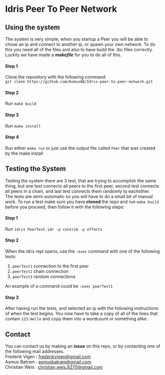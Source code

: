 # Idris Peer To Peer Network

## Using the system
The system is very simple, when you startup a Peer you will be able to chose an ip and connect to another ip, or spawn your own network. To do this you need all of the files and also to have build the .ibc files correctly.
Luckily we have made a ***makefile*** for you to do all of this.
#### Step 1
Clone the repository with the following command: \
`git clone https://github.com/AsmusAB/Idris-peer-to-peer-network.git`

#### Step 2
Run `make build`

#### Step 3
Run `make install`

#### Step 4
Run either `make run` or just use the output file called `Peer` that was created by the make install

## Testing the System
Testing the system there are 3 test, that are trying to accomplish the same thing, but one test connects all peers to the first peer, second test connects all peers in a chain, and last test connects them randomly to eachother.\
The tests are semi-automatic so you will have to do a small bit of manual work. To run a test make sure you have **cloned** the repo and run `make build` before you proceed, then follow it with the following steps:
#### Step 1
Run `idris PeerTest.idr -p contrib -p effects`

#### Step 2
When the idris repl opens, use the `:exec` command with one of the following tests:
1. `peerTest1` connection to the first peer
2. `peerTest2` chain connection
3. `peerTest3` random connections

An example of a command could be `:exec peerTest1`

#### Step 3
After having run the tests, and selected an ip with the following instructions of when the test begins. You now have to take a copy of all of the lines that contain `123:Hello` and copy them into a wordcount or something alike.

## Contact
You can contact us by making an **issue** on this repo, or by contacting one of the following mail addresses.\
Frederik Vigen : [frederikvigen@gmail.com](mailto:frederikvigen@gmail.com)\
Asmus Batram : [asmusbatram@gmail.com](mailto:asmusbatram@gmail.com)\
Christian Weis : [christian.weis.8270@gmail.com](mailto:christian.weis.8270@gmail.com)